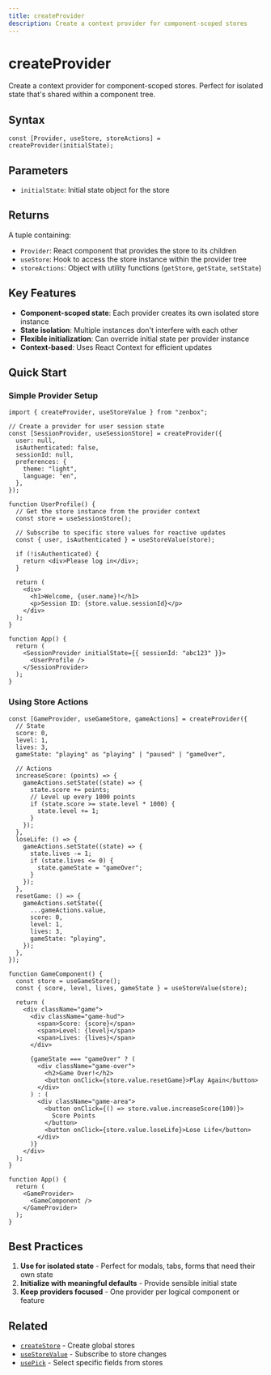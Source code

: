 ```yaml
---
title: createProvider
description: Create a context provider for component-scoped stores
---
```


# createProvider

Create a context provider for component-scoped stores. Perfect for isolated state that's shared within a component tree.

## Syntax

```tsx
const [Provider, useStore, storeActions] = createProvider(initialState);
```

## Parameters

- `initialState`: Initial state object for the store

## Returns

A tuple containing:

- `Provider`: React component that provides the store to its children
- `useStore`: Hook to access the store instance within the provider tree
- `storeActions`: Object with utility functions (`getStore`, `getState`, `setState`)

## Key Features

- **Component-scoped state**: Each provider creates its own isolated store instance
- **State isolation**: Multiple instances don't interfere with each other
- **Flexible initialization**: Can override initial state per provider instance
- **Context-based**: Uses React Context for efficient updates

## Quick Start

### Simple Provider Setup

```tsx
import { createProvider, useStoreValue } from "zenbox";

// Create a provider for user session state
const [SessionProvider, useSessionStore] = createProvider({
  user: null,
  isAuthenticated: false,
  sessionId: null,
  preferences: {
    theme: "light",
    language: "en",
  },
});

function UserProfile() {
  // Get the store instance from the provider context
  const store = useSessionStore();

  // Subscribe to specific store values for reactive updates
  const { user, isAuthenticated } = useStoreValue(store);

  if (!isAuthenticated) {
    return <div>Please log in</div>;
  }

  return (
    <div>
      <h1>Welcome, {user.name}!</h1>
      <p>Session ID: {store.value.sessionId}</p>
    </div>
  );
}

function App() {
  return (
    <SessionProvider initialState={{ sessionId: "abc123" }}>
      <UserProfile />
    </SessionProvider>
  );
}
```

### Using Store Actions

```tsx
const [GameProvider, useGameStore, gameActions] = createProvider({
  // State
  score: 0,
  level: 1,
  lives: 3,
  gameState: "playing" as "playing" | "paused" | "gameOver",

  // Actions
  increaseScore: (points) => {
    gameActions.setState((state) => {
      state.score += points;
      // Level up every 1000 points
      if (state.score >= state.level * 1000) {
        state.level += 1;
      }
    });
  },
  loseLife: () => {
    gameActions.setState((state) => {
      state.lives -= 1;
      if (state.lives <= 0) {
        state.gameState = "gameOver";
      }
    });
  },
  resetGame: () => {
    gameActions.setState({
      ...gameActions.value,
      score: 0,
      level: 1,
      lives: 3,
      gameState: "playing",
    });
  },
});

function GameComponent() {
  const store = useGameStore();
  const { score, level, lives, gameState } = useStoreValue(store);

  return (
    <div className="game">
      <div className="game-hud">
        <span>Score: {score}</span>
        <span>Level: {level}</span>
        <span>Lives: {lives}</span>
      </div>

      {gameState === "gameOver" ? (
        <div className="game-over">
          <h2>Game Over!</h2>
          <button onClick={store.value.resetGame}>Play Again</button>
        </div>
      ) : (
        <div className="game-area">
          <button onClick={() => store.value.increaseScore(100)}>
            Score Points
          </button>
          <button onClick={store.value.loseLife}>Lose Life</button>
        </div>
      )}
    </div>
  );
}

function App() {
  return (
    <GameProvider>
      <GameComponent />
    </GameProvider>
  );
}
```

## Best Practices

1. **Use for isolated state** - Perfect for modals, tabs, forms that need their own state
2. **Initialize with meaningful defaults** - Provide sensible initial state
3. **Keep providers focused** - One provider per logical component or feature

## Related

- [`createStore`](./createStore.md) - Create global stores
- [`useStoreValue`](../hooks/useStoreValue.md) - Subscribe to store changes
- [`usePick`](../hooks/usePick.md) - Select specific fields from stores
